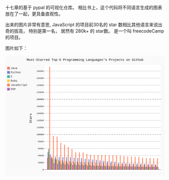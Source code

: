 十七章的基于 pypal 的可视化仓库。
相比书上，这个代码将不同语言生成的图表放在了一起，更具备直观性。

出来的图片非常有意思, JavaScript 的项目前30名的 star 数相比其他语言来说出奇的拔高， 特别是第一名， 居然有 280k+ 的 star数。 是一个叫 freecodeCamp 的项目。

图片如下：
  
![repos_star.svg](./repos_star.svg)

